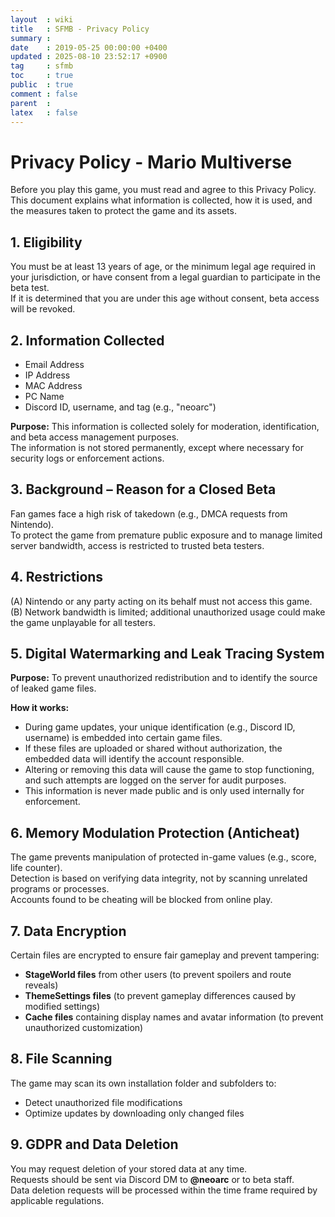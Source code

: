 ```yaml
---
layout  : wiki
title   : SFMB - Privacy Policy
summary : 
date    : 2019-05-25 00:00:00 +0400
updated : 2025-08-10 23:52:17 +0900
tag     : sfmb 
toc     : true
public  : true
comment : false
parent  : 
latex   : false
---
```


# Privacy Policy - Mario Multiverse

Before you play this game, you must read and agree to this Privacy Policy.  
This document explains what information is collected, how it is used, and the measures taken to protect the game and its assets.

## 1. Eligibility
You must be at least 13 years of age, or the minimum legal age required in your jurisdiction, or have consent from a legal guardian to participate in the beta test.  
If it is determined that you are under this age without consent, beta access will be revoked.

## 2. Information Collected

- Email Address  
- IP Address  
- MAC Address  
- PC Name  
- Discord ID, username, and tag (e.g., "neoarc")  

**Purpose:** This information is collected solely for moderation, identification, and beta access management purposes.  
The information is not stored permanently, except where necessary for security logs or enforcement actions.

## 3. Background – Reason for a Closed Beta

Fan games face a high risk of takedown (e.g., DMCA requests from Nintendo).  
To protect the game from premature public exposure and to manage limited server bandwidth, access is restricted to trusted beta testers.

## 4. Restrictions

(A) Nintendo or any party acting on its behalf must not access this game.  
(B) Network bandwidth is limited; additional unauthorized usage could make the game unplayable for all testers.

## 5. Digital Watermarking and Leak Tracing System

**Purpose:** To prevent unauthorized redistribution and to identify the source of leaked game files.  

**How it works:**  
- During game updates, your unique identification (e.g., Discord ID, username) is embedded into certain game files.  
- If these files are uploaded or shared without authorization, the embedded data will identify the account responsible.  
- Altering or removing this data will cause the game to stop functioning, and such attempts are logged on the server for audit purposes.  
- This information is never made public and is only used internally for enforcement.

## 6. Memory Modulation Protection (Anticheat)

The game prevents manipulation of protected in-game values (e.g., score, life counter).  
Detection is based on verifying data integrity, not by scanning unrelated programs or processes.  
Accounts found to be cheating will be blocked from online play.

## 7. Data Encryption

Certain files are encrypted to ensure fair gameplay and prevent tampering:
- **StageWorld files** from other users (to prevent spoilers and route reveals)  
- **ThemeSettings files** (to prevent gameplay differences caused by modified settings)  
- **Cache files** containing display names and avatar information (to prevent unauthorized customization)

## 8. File Scanning

The game may scan its own installation folder and subfolders to:
- Detect unauthorized file modifications  
- Optimize updates by downloading only changed files

## 9. GDPR and Data Deletion

You may request deletion of your stored data at any time.  
Requests should be sent via Discord DM to **@neoarc** or to beta staff.  
Data deletion requests will be processed within the time frame required by applicable regulations.

